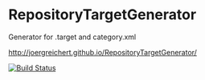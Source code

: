 RepositoryTargetGenerator
=========================

Generator for .target and category.xml

http://joergreichert.github.io/RepositoryTargetGenerator/

[![Build Status](https://travis-ci.org/joergreichert/RepositoryTargetGenerator.png?branch=master)](https://travis-ci.org/joergreichert/RepositoryTargetGenerator)